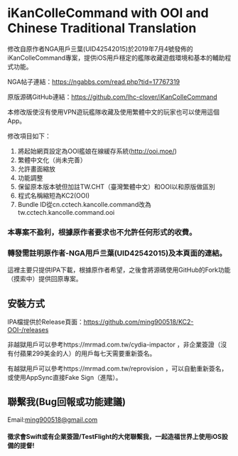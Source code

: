 # iKanColleCommand with OOI and Chinese Traditional Translation
修改自原作者NGA用戶亖葉(UID42542015)於2019年7月4號發佈的iKanColleCommand專案，提供iOS用戶穩定的艦隊收藏遊戲環境和基本的輔助程式功能。

NGA帖子連結：https://ngabbs.com/read.php?tid=17767319

原版源碼GitHub連結：https://github.com/lhc-clover/iKanColleCommand

本修改版使沒有使用VPN遊玩艦隊收藏及使用繁體中文的玩家也可以使用這個App。

修改項目如下：

1. 將起始網頁設定為OOI艦娘在線緩存系統(http://ooi.moe/)
2. 繁體中文化（尚未完善）
3. 允許畫面縮放
4. 功能調整
5. 保留原本版本號但加註TW.CHT（臺灣繁體中文）和OOI以和原版做區別
6. 程式名稱縮短為KC2(OOI)
7. Bundle ID從cn.cctech.kancolle.command改為tw.cctech.kancolle.command.ooi

### 本專案不盈利，根據原作者要求也不允許任何形式的收費。

### 轉發需註明原作者-NGA用戶亖葉(UID42542015)及本頁面的連結。

這裡主要只提供IPA下載，根據原作者希望，之後會將源碼使用GitHub的Fork功能（摸索中）提供回原專案。

## 安裝方式
IPA檔提供於Release頁面：https://github.com/ming900518/KC2-OOI-/releases

非越獄用戶可以參考https://mrmad.com.tw/cydia-impactor
，非企業簽證（沒有付蘋果299美金的人）的用戶每七天需要重新簽名。

有越獄用戶可以參考https://mrmad.com.tw/reprovision
，可以自動重新簽名，或使用AppSync直接Fake Sign（進階）。

## 聯繫我(Bug回報或功能建議)
Email:ming900518@gmail.com

#### 徵求會Swift或有企業簽證/TestFlight的大佬聯繫我，一起造福世界上使用iOS設備的提督!
